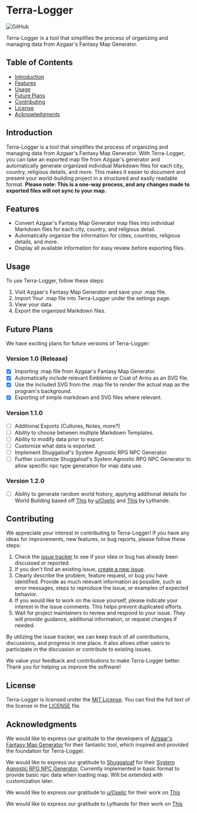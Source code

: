 # Terra-Logger

![GitHub](https://img.shields.io/github/license/phazingazrael/terra-logger?style=plastic)

Terra-Logger is a tool that simplifies the process of organizing and managing data from Azgaar's Fantasy Map Generator.

## Table of Contents

- [Introduction](#introduction)
- [Features](#features)
- [Usage](#usage)
- [Future Plans](#future-plans)
- [Contributing](#contributing)
- [License](#license)
- [Acknowledgments](#acknowledgments)

## Introduction

Terra-Logger is a tool that simplifies the process of organizing and managing data from Azgaar's Fantasy Map Generator. With Terra-Logger, you can take an exported map file from Azgaar's generator and automatically generate organized individual Markdown files for each city, country, religious details, and more. This makes it easier to document and present your world-building project in a structured and easily readable format.
**Please note: This is a one-way process, and any changes made to exported files will not sync to your map.**

## Features

- Convert Azgaar's Fantasy Map Generator map files into individual Markdown files for each city, country, and religious detail.
- Automatically organize the information for cities, countries, religious details, and more.
- Display all available information for easy review before exporting files.

## Usage

To use Terra-Logger, follow these steps:

1. Visit Azgaar's Fantasy Map Generator and save your .map file.
2. Import Your .map file into Terra-Logger under the settings page.
3. View your data.
4. Export the organized Markdown files.

## Future Plans

We have exciting plans for future versions of Terra-Logger:

### Version 1.0 (Release)

- [x] Importing .map file from Azgaar's Fantasy Map Generator.
- [x] Automatically include relevant Emblems or Coat of Arms as an SVG file.
- [x] Use the included SVG from the .map file to render the actual map as the program's background.
- [x] Exporting of simple markdown and SVG files where relevant.

### Version 1.1.0

- [ ] Additional Exports (Cultures, Notes, more?)
- [ ] Ability to choose between multiple Markdown Templates.
- [ ] Ability to modify data prior to export.
- [ ] Customize what data is exported.
- [ ] Implement Shuggaloaf's System Agnostic RPG NPC Generator.
- [ ] Further customize Shuggaloaf's System Agnostic RPG NPC Generator to allow specific npc type generation for map data use.

### Version 1.2.0

- [ ] Ability to generate random world history, applying additional details for World Building based off [This](https://www.reddit.com/r/worldbuilding/comments/9ugp4r/hey_squad_so_ive_got_an_idea_for_easy_world/) by [u/Oselic](https://www.reddit.com/user/Osellic/) and [This](https://docs.google.com/spreadsheets/d/1QbuVTfTYSczRJIRbffGPDhv6jEMxoa-RyIgi1ityV8U/edit#gid=560919452) by Lythande.

## Contributing

We appreciate your interest in contributing to Terra-Logger! If you have any ideas for improvements, new features, or bug reports, please follow these steps:

1. Check the [issue tracker](https://github.com/phazingazrael/terra-logger/issues) to see if your idea or bug has already been discussed or reported.
2. If you don't find an existing issue, [create a new issue](https://github.com/phazingazrael/terra-logger/issues/new).
3. Clearly describe the problem, feature request, or bug you have identified. Provide as much relevant information as possible, such as error messages, steps to reproduce the issue, or examples of expected behavior.
4. If you would like to work on the issue yourself, please indicate your interest in the issue comments. This helps prevent duplicated efforts.
5. Wait for project maintainers to review and respond to your issue. They will provide guidance, additional information, or request changes if needed.

By utilizing the issue tracker, we can keep track of all contributions, discussions, and progress in one place. It also allows other users to participate in the discussion or contribute to existing issues.

We value your feedback and contributions to make Terra-Logger better. Thank you for helping us improve the software!

## License

Terra-Logger is licensed under the [MIT License](LICENSE). You can find the full text of the license in the [LICENSE](LICENSE) file.

## Acknowledgments

We would like to express our gratitude to the developers of [Azgaar's Fantasy Map Generator](https://github.com/Azgaar/Fantasy-Map-Generator) for their fantastic tool, which inspired and provided the foundation for Terra-Logger.

We would like to express our gratitude to [Shuggaloaf](https://github.com/Shuggaloaf/) for their [System Agnostic RPG NPC Generator](https://github.com/Shuggaloaf/Simple_NPC_Generator/). Currently implemented in basic format to provide basic npc data when loading map. Will be extended with customization later.

We would like to express our gratitude to [u/Oselic](https://www.reddit.com/user/Osellic/) for their work on [This](https://www.reddit.com/r/worldbuilding/comments/9ugp4r/hey_squad_so_ive_got_an_idea_for_easy_world/)

We would like to express our gratitude to Lythande for their work on [This](https://docs.google.com/spreadsheets/d/1QbuVTfTYSczRJIRbffGPDhv6jEMxoa-RyIgi1ityV8U/edit#gid=560919452)

